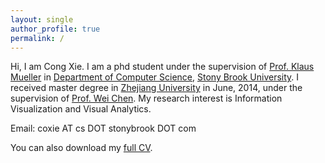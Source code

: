 ```yaml
---
layout: single
author_profile: true
permalink: /
---
```

Hi, I am Cong Xie. I am a phd student under the supervision of [Prof. Klaus Mueller](http://www3.cs.stonybrook.edu/~mueller/) in [Department of Computer Science](http://www.cs.stonybrook.edu/), [Stony Brook University](http://www.stonybrook.edu/).
I received master degree in [Zhejiang University](http://www.zju.edu.cn/) in June, 2014, under the supervision of [Prof. Wei Chen](http://www.cad.zju.edu.cn/home/chenwei/).
My research interest is Information Visualization and Visual Analytics.

Email: coxie AT cs DOT stonybrook DOT com
            
You can also download my [full CV](https://).
